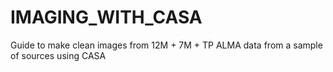 # IMAGING_WITH_CASA
Guide to make clean images from 12M + 7M + TP ALMA data from a sample of sources using CASA

